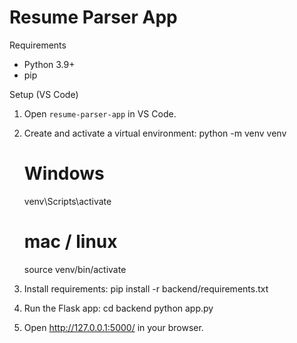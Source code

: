 Resume Parser App
=================

Requirements
- Python 3.9+
- pip

Setup (VS Code)
1. Open `resume-parser-app` in VS Code.
2. Create and activate a virtual environment:
   python -m venv venv
   # Windows
   venv\Scripts\activate
   # mac / linux
   source venv/bin/activate

3. Install requirements:
   pip install -r backend/requirements.txt

4. Run the Flask app:
   cd backend
   python app.py

5. Open http://127.0.0.1:5000/ in your browser.
